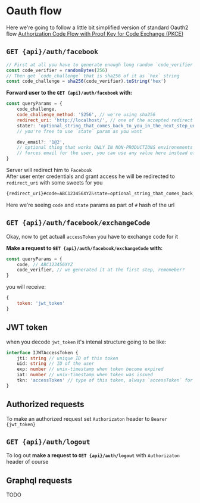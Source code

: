 # Oauth flow
Here we're going to follow a little bit simplified version of standard Oauth2 flow [Authorization Code Flow with Proof Key for Code Exchange (PKCE)](https://auth0.com/docs/flows/concepts/auth-code-pkce)

## `GET {api}/auth/facebook`

```js
// First at all you have to generate enough long random `code_verifier` string
const code_verifier = randomBytes(256)
// Then get `code_challenge` that is sha256 of it as `hex` string
const code_challenge = sha256(code_verifier).toString('hex')
```

**Forward user to the  `GET {api}/auth/facebook` with:**
```js
const queryParams = {
    code_challenge,
    code_challenge_method: 'S256', // we're using sha256
    redirect_uri: 'http://localhost/', // one of the accepted redirect uris
    state?: 'optional_string_that_comes_back_to_you_in_the_next_step_unchanged',
    // you're free to use `state` param as you want

    dev_email?: '1@2',
    // optional thing that works ONLY IN NON-PRODUCTIONS environements
    // forces email for the user, you can use any value here instead of email returned by facebook
}
```

Server will redirect him to `Facebook`  
After user enter credentials and grant access he will be redirected to `redirect_uri` with some sweets for you

```js
{redirect_uri}#code=ABC123456XYZ&state=optional_string_that_comes_back_to_you_in_the_next_step_unchanged
```

Here we're seeing `code` and `state` params as part of `#` hash of the url

## `GET {api}/auth/facebook/exchangeCode`

Okay, now to get actuall `accessToken` you have to exchange code for it

**Make a request to  `GET {api}/auth/facebook/exchangeCode` with:**
```js
const queryParams = {
    code, // ABC123456XYZ
    code_verifier, // we generated it at the first step, rememeber?
}
```

you will receive:

```js
{
    token: 'jwt_token'
}
```

## JWT token

when you decode `jwt_token` it's intenal structure going to be like:
```ts
interface IJWTAccessToken {
    jti: string // unique ID of this token
    uid: string // ID of the user
    exp: number // unix-timestamp when token become expired
    iat: number // unix-timestamp when token was issued
    tkn: 'accessToken' // type of this token, always `accessToken` for this kind of tokens
}
```

## Authorized requests

To make an authorized request set `Authorizaton` header to `Bearer {jwt_token}`

## `GET {api}/auth/logout`

To log out **make a request to `GET {api}/auth/logout`** with `Authorizaton` header of course

## Graphql requests

TODO